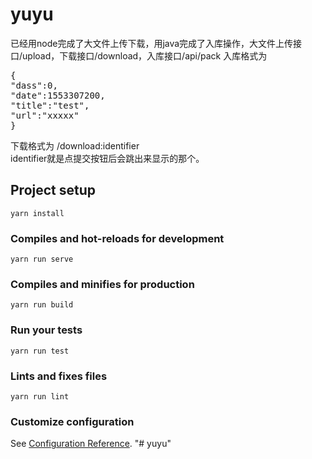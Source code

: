 # yuyu
已经用node完成了大文件上传下载，用java完成了入库操作，大文件上传接口/upload，下载接口/download，入库接口/api/pack
入库格式为
<pre>
{
"dass":0,
"date":1553307200,
"title":"test",
"url":"xxxxx"
}
</pre>
下载格式为
/download:identifier
<br>identifier就是点提交按钮后会跳出来显示的那个。



## Project setup
```
yarn install
```

### Compiles and hot-reloads for development
```
yarn run serve
```

### Compiles and minifies for production
```
yarn run build
```

### Run your tests
```
yarn run test
```

### Lints and fixes files
```
yarn run lint
```

### Customize configuration
See [Configuration Reference](https://cli.vuejs.org/config/).
"# yuyu" 
